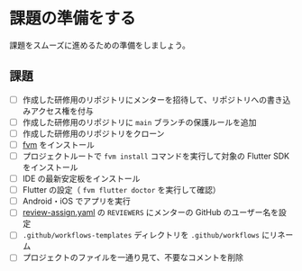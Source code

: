 # 課題の準備をする

課題をスムーズに進めるための準備をしましょう。

## 課題

- [ ] 作成した研修用のリポジトリにメンターを招待して、リポジトリへの書き込みアクセス権を付与
- [ ] 作成した研修用のリポジトリに `main` ブランチの保護ルールを追加
- [ ] 作成した研修用のリポジトリをクローン
- [ ] [fvm] をインストール
- [ ] プロジェクトルートで `fvm install` コマンドを実行して対象の Flutter SDK をインストール
- [ ] IDE の最新安定板をインストール
- [ ] Flutter の設定（ `fvm flutter doctor` を実行して確認）
- [ ] Android・iOS でアプリを実行
- [ ] [review-assign.yaml] の `REVIEWERS` にメンターの GitHub のユーザー名を設定
- [ ] `.github/workflows-templates` ディレクトリを `.github/workflows` にリネーム
- [ ] プロジェクトのファイルを一通り見て、不要なコメントを削除

<!-- Links -->

[fvm]: https://fvm.app/

[review-assign.yaml]: https://github.com/yumemi-inc/flutter-training-template/blob/main/.github/templates/.github/workflows/review-assign.yaml#L8
